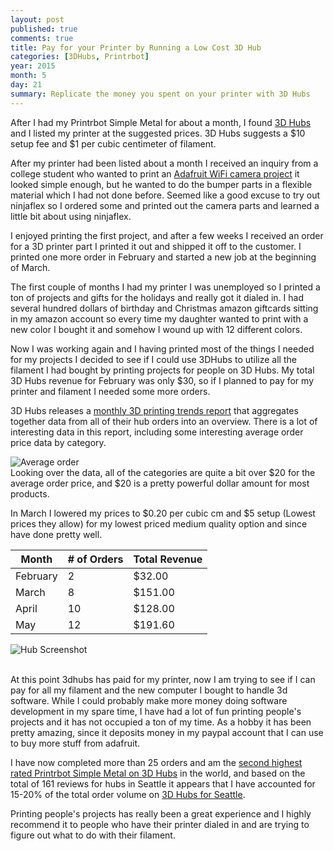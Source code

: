```yaml
---
layout: post
published: true
comments: true
title: Pay for your Printer by Running a Low Cost 3D Hub
categories: [3DHubs, Printrbot]
year: 2015
month: 5
day: 21
summary: Replicate the money you spent on your printer with 3D Hubs
---
```


After I had my Printrbot Simple Metal for about a month, I found [3D Hubs](https://www.3dhubs.com/) and I listed my printer at the suggested prices.  3D Hubs suggests a $10 setup fee and $1 per cubic centimeter of filament.

After my printer had been listed about a month I received an inquiry from a college student who wanted to print an [Adafruit WiFi camera project](https://learn.adafruit.com/diy-wifi-raspberry-pi-touch-cam/overview) it looked simple enough, but he wanted to do the bumper parts in a flexible material which I had not done before.  Seemed like a good excuse to try out ninjaflex so I ordered some and printed out the camera parts and learned a little bit about using ninjaflex.

I enjoyed printing the first project, and after a few weeks I received an order for a 3D printer part I printed it out and shipped it off to the customer.  I printed one more order in February and started a new job at the beginning of March.

The first couple of months I had my printer I was unemployed so I printed a ton of projects and gifts for the holidays and really got it dialed in. I had several hundred dollars of birthday and Christmas amazon giftcards sitting in my amazon account so every time my daughter wanted to print with a new color I bought it and somehow I wound up with 12 different colors.

Now I was working again and I having printed most of the things I needed for my projects I decided to see if I could use 3DHubs to utilize all the filament I had bought by printing projects for people on 3D Hubs. My total 3D Hubs revenue for February was only $30, so if I planned to pay for my printer and filament I needed some more orders.

3D Hubs releases a [monthly 3D printing trends report](https://www.3dhubs.com/trends) that aggregates together data from all of their hub orders into an overview. There is a lot of interesting data in this report, including some interesting average order price data by category.

<div class="row">
  <div class="col-sm-8 col-sm-offset-2">
    <img alt="Average order" src="http://garthvh.com/assets/img/3dhubs/3DHubsPopular_Print_Categories_May_2015.png" class="img-responsive img-rounded" />
  </div>
</div>
Looking over the data, all of the categories are quite a bit over $20 for the average order price, and $20 is a pretty powerful dollar amount for most products.

In March I lowered my prices to $0.20 per cubic cm and $5 setup (Lowest prices they allow) for my lowest priced medium quality option and since have done pretty well.

<table class="table table-bordered">
  <thead>
  <tr>
    <th>Month</th>
    <th># of Orders</th>
    <th>Total Revenue</th>
  </tr>
  </thead>
  <tbody>
  <tr>
    <td>February</td>
    <td>2</td>
    <td>$32.00</td>
  </tr>
   <tr>
     <td>March</td>
     <td>8</td>
     <td>$151.00</td>
   </tr>
   <tr>
     <td>April</td>
     <td>10</td>
     <td>$128.00</td>
   </tr>
   <tr>
     <td>May</td>
     <td>12</td>
     <td>$191.60</td>
   </tr>
  </tbody>
</table>


<div class="row">
  <div class="col-sm-8 col-sm-offset-2">
    <img alt="Hub Screenshot" src="http://garthvh.com/assets/img/3dhubs/hub_screenshot.png" class="img-responsive img-rounded" />
  </div>
</div>
<br/>


At this point 3dhubs has paid for my printer, now I am trying to see if I can pay for all my filament and the new computer I bought to handle 3d software. While I could probably make more money doing software development in my spare time, I have had a lot of fun printing people's projects and it has not occupied a ton of my time. As a hobby it has been pretty amazing, since it deposits money in my paypal account that I can use to buy more stuff from adafruit.

I have now completed more than 25 orders and am the [second highest rated Printrbot Simple Metal on 3D Hubs](https://www.3dhubs.com/3dprint/printer/Printrbot_Simple_Metal) in the world, and based on the total of 161 reviews for hubs in Seattle it appears that I have accounted for 15-20% of the total order volume on [3D Hubs for Seattle](https://www.3dhubs.com/seattle).

Printing people's projects has really been a great experience and I highly recommend it to people who have their printer dialed in and are trying to figure out what to do with their filament.
